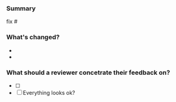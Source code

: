 <!-- Thank you for submitting a Pull Request!

Don't worry, these HTML comments won't render in your issue.
Feel free to delete them once you've read them :) -->

### Summary
<!-- Please describe the purpose of this PR.
Is it fixing a bug or adding a feature?

Please reference relevant issue numbers with action words to close them if relevant. -->

fix #<!-- Enter relevant issue number here -->

### What's changed?
<!-- You can use this section to go into more detail about what's changed.
We recommend using bullet points. -->

- <!-- Enter details of changed filename or function, and so on, here -->
-

### What should a reviewer concetrate their feedback on?
<!-- You can use this section to request specific feedback.
We recommend using check boxes. -->

- [ ] <!-- Enter request for specific feedback here -->
- [ ] Everything looks ok?
